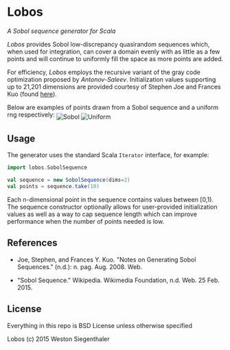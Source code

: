 # Lobos
*A Sobol sequence generator for Scala*

*Lobos* provides Sobol low-discrepancy quasirandom sequences which, when used for integration, can cover a domain evenly with as little as a few points and will continue to uniformly fill the space as more points are added.

For efficiency, *Lobos* employs the recursive variant of the gray code optimization proposed by *Antonov-Saleev*.  Initialization values supporting up to 21,201 dimensions are provided courtesy of Stephen Joe and Frances Kuo (found [here](http://web.maths.unsw.edu.au/~fkuo/sobol)).

Below are examples of points drawn from a Sobol sequence and a uniform rng respectively:
<img align="middle" src="http://wsiegenthaler.github.io/Lobos/sobol.png" alt="Sobol">
<img align="middle" src="http://wsiegenthaler.github.io/Lobos/uniform.png" alt="Uniform">

## Usage

The generator uses the standard Scala ```Iterator``` interface, for example:
```scala
import lobos.SobolSequence

val sequence = new SobolSequence(dims=2)
val points = sequence.take(10)
```
Each n-dimensional point in the sequence contains values between [0,1).  The sequence constructor optionally allows for user-provided initialization values as well as a way to cap sequence length which can improve performance when the number of points needed is low.

## References
* Joe, Stephen, and Frances Y. Kuo. "Notes on Generating Sobol Sequences." (n.d.): n. pag. Aug. 2008. Web.

* "Sobol Sequence." Wikipedia. Wikimedia Foundation, n.d. Web. 25 Feb. 2015.

## License
Everything in this repo is BSD License unless otherwise specified

Lobos (c) 2015 Weston Siegenthaler
